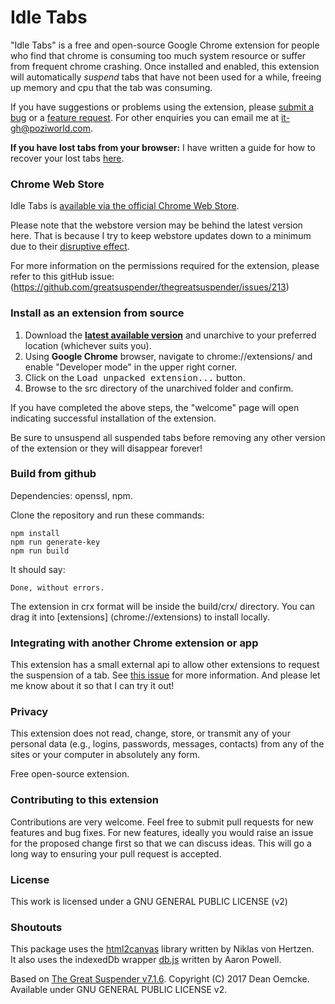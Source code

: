 # Idle Tabs

"Idle Tabs" is a free and open-source Google Chrome extension for people who find that chrome is consuming too much system resource or suffer from frequent chrome crashing. Once installed and enabled, this extension will automatically *suspend* tabs that have not been used for a while, freeing up memory and cpu that the tab was consuming.

If you have suggestions or problems using the extension, please [submit a bug](https://github.com/PoziWorld/idle-tabs/issues/) or a [feature request](https://forms.gle/XW1so7w3pC7n2P5h7). For other enquiries you can email me at it-gh@poziworld.com.

**If you have lost tabs from your browser:** I have written a guide for how to recover your lost tabs [here](https://github.com/deanoemcke/thegreatsuspender/issues/526
).

### Chrome Web Store

Idle Tabs is [available via the official Chrome Web Store](https://chrome.google.com/webstore/detail/idle-tabs/konndaocmjnmbghdbojolbagkigpabeg).

Please note that the webstore version may be behind the latest version here. That is because I try to keep webstore updates down to a minimum due to their [disruptive effect](https://github.com/greatsuspender/thegreatsuspender/issues/526).

For more information on the permissions required for the extension, please refer to this gitHub issue: (https://github.com/greatsuspender/thegreatsuspender/issues/213)

### Install as an extension from source

1. Download the **[latest available version](https://github.com/PoziWorld/idle-tabs/releases)** and unarchive to your preferred location (whichever suits you).
2. Using **Google Chrome** browser, navigate to chrome://extensions/ and enable "Developer mode" in the upper right corner.
3. Click on the <kbd>Load unpacked extension...</kbd> button.
4. Browse to the src directory of the unarchived folder and confirm.

If you have completed the above steps, the "welcome" page will open indicating successful installation of the extension.

Be sure to unsuspend all suspended tabs before removing any other version of the extension or they will disappear forever!

### Build from github

Dependencies: openssl, npm.

Clone the repository and run these commands:
```
npm install
npm run generate-key
npm run build
```

It should say:
```
Done, without errors.
```

The extension in crx format will be inside the build/crx/ directory. You can drag it into [extensions] (chrome://extensions) to install locally.

### Integrating with another Chrome extension or app

This extension has a small external api to allow other extensions to request the suspension of a tab. See [this issue](https://github.com/greatsuspender/thegreatsuspender/issues/276) for more information. And please let me know about it so that I can try it out!

### Privacy

This extension does not read, change, store, or transmit any of your personal data (e.g., logins, passwords, messages, contacts) from any of the sites or your computer in absolutely any form.

Free open-source extension.

### Contributing to this extension

Contributions are very welcome. Feel free to submit pull requests for new features and bug fixes. For new features, ideally you would raise an issue for the proposed change first so that we can discuss ideas. This will go a long way to ensuring your pull request is accepted.

### License

This work is licensed under a GNU GENERAL PUBLIC LICENSE (v2)

### Shoutouts

This package uses the [html2canvas](https://github.com/niklasvh/html2canvas) library written by Niklas von Hertzen.  
It also uses the indexedDb wrapper [db.js](https://github.com/aaronpowell/db.js) written by Aaron Powell.  

Based on [The Great Suspender v7.1.6](https://github.com/greatsuspender/thegreatsuspender/tree/v7.1.6). Copyright (C) 2017 Dean Oemcke. Available under GNU GENERAL PUBLIC LICENSE v2.
